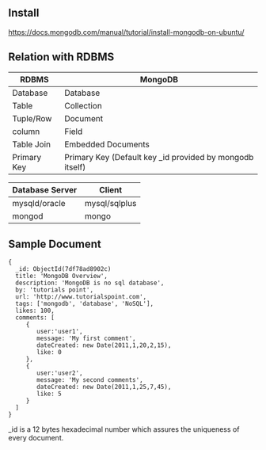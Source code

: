 ## Install
https://docs.mongodb.com/manual/tutorial/install-mongodb-on-ubuntu/

## Relation with RDBMS

| RDBMS	|MongoDB |
|--|--|
| Database |	Database |
Table |	Collection
Tuple/Row	| Document
column |	Field
Table Join |	Embedded Documents
Primary Key	| Primary Key (Default key _id provided by mongodb itself)


Database Server | Client
|--|--|
mysqld/oracle	| mysql/sqlplus	
 mongod| mongo
 
 
 ## Sample Document
 ```
 {
   _id: ObjectId(7df78ad8902c)
   title: 'MongoDB Overview', 
   description: 'MongoDB is no sql database',
   by: 'tutorials point',
   url: 'http://www.tutorialspoint.com',
   tags: ['mongodb', 'database', 'NoSQL'],
   likes: 100, 
   comments: [	
      {
         user:'user1',
         message: 'My first comment',
         dateCreated: new Date(2011,1,20,2,15),
         like: 0 
      },
      {
         user:'user2',
         message: 'My second comments',
         dateCreated: new Date(2011,1,25,7,45),
         like: 5
      }
   ]
}
```
_id is a 12 bytes hexadecimal number which assures the uniqueness of every document. 

